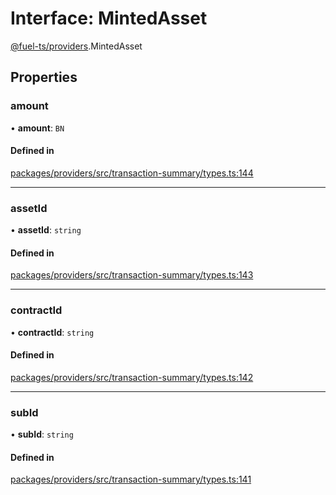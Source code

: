# Interface: MintedAsset

[@fuel-ts/providers](/api/Providers/index.md).MintedAsset

## Properties

### amount

• **amount**: `BN`

#### Defined in

[packages/providers/src/transaction-summary/types.ts:144](https://github.com/FuelLabs/fuels-ts/blob/72af9ecc/packages/providers/src/transaction-summary/types.ts#L144)

___

### assetId

• **assetId**: `string`

#### Defined in

[packages/providers/src/transaction-summary/types.ts:143](https://github.com/FuelLabs/fuels-ts/blob/72af9ecc/packages/providers/src/transaction-summary/types.ts#L143)

___

### contractId

• **contractId**: `string`

#### Defined in

[packages/providers/src/transaction-summary/types.ts:142](https://github.com/FuelLabs/fuels-ts/blob/72af9ecc/packages/providers/src/transaction-summary/types.ts#L142)

___

### subId

• **subId**: `string`

#### Defined in

[packages/providers/src/transaction-summary/types.ts:141](https://github.com/FuelLabs/fuels-ts/blob/72af9ecc/packages/providers/src/transaction-summary/types.ts#L141)
